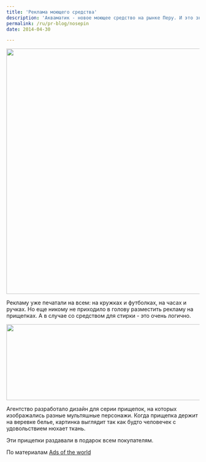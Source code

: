 ```yaml
---
title: 'Реклама моющего средства'
description: 'Акваматик - новое моющее средство на рынке Перу. И это значит, что бренд стартует в непростых условиях, с самого начала нужно как-то заявить о себе, простой рекламы будет недостаточно, так как ниша уже основательно заполнена. Для того, чтобы потребители думали о бренде, когда стирают белье, нужно было оказаться рядом с потребителем, когда он стирает белье - так решило'
permalink: /ru/pr-blog/nosepin
date: 2014-04-30

---
```


<img src="{{ site.assets }}/upload/nose-pins.jpg" alt="" class="post__img" width="567" height="640">

Рекламу уже печатали на всем: на кружках и футболках, на часах и ручках. Но еще никому не приходило в голову разместить рекламу на прищепках. А в случае со средством для стирки - это очень логично.

<img src="{{ site.assets }}/upload/nosepins2.jpg" alt="" class="post__img" width="580" height="198">

Агентство разработало дизайн для серии прищепок, на которых изображались разные мультяшные персонажи. Когда прищепка держит на веревке белье, картинка выглядит так как будто человечек с удовольствием нюхает ткань.

Эти прищепки  раздавали в подарок всем покупателям.

По материалам <a href="http://adsoftheworld.com/media/dm/aquamatic_fresh_scents_detergent_nosepins">Ads of the world </a>

